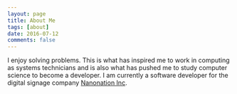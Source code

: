 ```yaml
---
layout: page
title: About Me
tags: [about]
date: 2016-07-12
comments: false
---
```

    
I enjoy solving problems. This is what has inspired me to work in computing as systems technicians and is also what has pushed me to study computer science to become a developer. I am currently a software developer for the digital signage company [Nanonation Inc](http://www.nanonation.net/). 
